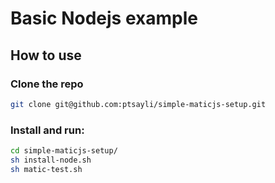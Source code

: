 # Basic Nodejs example

## How to use

### Clone the repo

```bash
git clone git@github.com:ptsayli/simple-maticjs-setup.git
```

### Install and run:

```bash
cd simple-maticjs-setup/
sh install-node.sh
sh matic-test.sh
```
